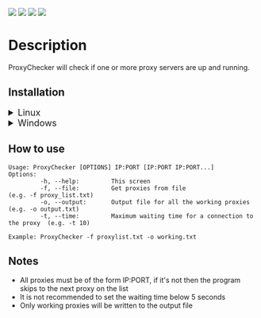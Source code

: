 <!-- Badges -->
[![](https://img.shields.io/github/v/release/ItaiShek/simple-proxy-checker)](https://github.com/ItaiShek/simple-proxy-checker/releases)
![](https://img.shields.io/github/downloads/ItaiShek/simple-proxy-checker/total?color=red)
[![](https://img.shields.io/github/issues/ItaiShek/simple-proxy-checker?color=yellow)](https://github.com/ItaiShek/simple-proxy-checker/issues)
[![](https://img.shields.io/github/license/ItaiShek/simple-proxy-checker?label=license&color=green)](https://github.com/ItaiShek/simple-proxy-checker/blob/main/LICENSE)

# Description
ProxyChecker will check if one or more proxy servers are up and running.

## Installation

<details>

<summary style="font-size:large">Linux</summary>

#### Method 1: Using curl 

```bash
sudo curl -L https://github.com/ItaiShek/simple-proxy-checker/releases/download/v1.1.0/ProxyChecker -o /usr/local/bin/ProxyChecker
sudo chmod a+rx /usr/local/bin/ProxyChecker
```

#### Method 2: Using wget

```bash
sudo wget https://github.com/ItaiShek/simple-proxy-checker/releases/download/v1.1.0/ProxyChecker -O /usr/local/bin/ProxyChecker
sudo chmod a+rx /usr/local/bin/ProxyChecker
```

#### Method 3: Direct download

Download it from **[here](https://github.com/ItaiShek/simple-proxy-checker/releases/download/v1.1.0/ProxyChecker)**.


#### Method 4: Clone repository

```bash
git clone https://github.com/ItaiShek/simple-proxy-checker.git && cd simple-proxy-checker
sudo chmod a+rx ProxyChecker
```


</details>



<details>

<summary style="font-size:large">Windows</summary>

#### Direct download

Download it from **[here](https://github.com/ItaiShek/simple-proxy-checker/releases/download/v1.1.0/ProxyChecker.exe)**.

</details>

## How to use
```
Usage: ProxyChecker [OPTIONS] IP:PORT [IP:PORT IP:PORT...]
Options:
         -h, --help:         This screen
         -f, --file:         Get proxies from file                               (e.g. -f proxy_list.txt)
         -o, --output:       Output file for all the working proxies             (e.g. -o output.txt)
         -t, --time:         Maximum waiting time for a connection to the proxy  (e.g. -t 10)

Example: ProxyChecker -f proxylist.txt -o working.txt
```
## Notes
* All proxies must be of the form IP:PORT, if it's not then the program skips to the next proxy on the list
* It is not recommended to set the waiting time below 5 seconds
* Only working proxies will be written to the output file
```
